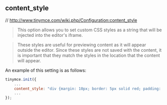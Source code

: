 ## content_style

// http://www.tinymce.com/wiki.php/Configuration:content_style

> This option allows you to set custom CSS styles as a string that will be injected into the editor's iframe.

> These styles are useful for previewing content as it will appear outside the editor. Since these styles are not saved with the content, it is important that they match the styles in the location that the content will appear.

An example of this setting is as follows:

```js
tinymce.init({
    ...
    content_style: "div {margin: 10px; border: 5px solid red; padding: 3px}",
    ...
});
```
